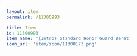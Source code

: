 ```yaml
---
layout: item
permalink: /11300993

title: Item
id: 11300993
item_name: '(Intro) Standard Honor Guard Beret'
icon_url: 'item/icon/11300173.png'
---
```

